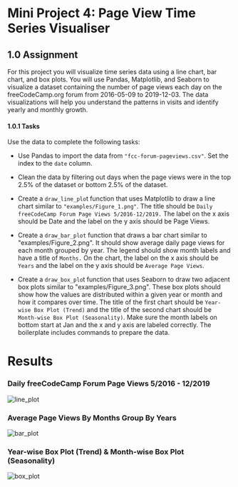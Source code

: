 # Mini Project 4: Page View Time Series Visualiser

## **1.0 Assignment**

For this project you will visualize time series data using a line chart, bar chart, and box plots. You will use Pandas, Matplotlib, and Seaborn to visualize a dataset containing the number of page views each day on the freeCodeCamp.org forum from 2016-05-09 to 2019-12-03. The data visualizations will help you understand the patterns in visits and identify yearly and monthly growth.

#### 1.0.1 Tasks
Use the data to complete the following tasks:

- Use Pandas to import the data from `"fcc-forum-pageviews.csv"`. Set the index to the `date` column.

- Clean the data by filtering out days when the page views were in the top 2.5% of the dataset or bottom 2.5% of the dataset.

- Create a `draw_line_plo`t function that uses Matplotlib to draw a line chart similar to `"examples/Figure_1.png"`. The title should be `Daily freeCodeCamp Forum Page Views 5/2016-12/2019.` The label on the x axis should be Date and the label on the y axis should be Page Views.

- Create a `draw_bar_plot` function that draws a bar chart similar to "examples/Figure_2.png". It should show average daily page views for each month grouped by year. The legend should show month labels and have a title of `Months.` On the chart, the label on the x axis should be `Years` and the label on the y axis should be `Average Page Views`.

- Create a `draw_box_plo`t function that uses Seaborn to draw two adjacent box plots similar to "examples/Figure_3.png". These box plots should show how the values are distributed within a given year or month and how it compares over time. The title of the first chart should be `Year-wise Box Plot (Trend)` and the title of the second chart should be `Month-wise Box Plot (Seasonality)`. Make sure the month labels on bottom start at Jan and the x and y axis are labeled correctly. The boilerplate includes commands to prepare the data.

# Results
### **Daily freeCodeCamp Forum Page Views 5/2016 - 12/2019**

![line_plot](https://user-images.githubusercontent.com/100784629/196314264-bd51a33e-2452-480b-a16f-00f317fe1adc.png)

### **Average Page Views By Months Group By Years**

![bar_plot](https://user-images.githubusercontent.com/100784629/196314536-2134a777-5906-433e-a60d-ce6a2858328c.png)


### **Year-wise Box Plot (Trend) & Month-wise Box Plot (Seasonality)**
![box_plot](https://user-images.githubusercontent.com/100784629/196314637-fdc2e0a4-ee43-4793-9b65-52b1a4667862.png)



